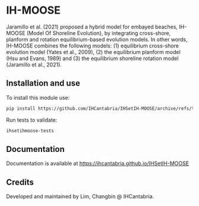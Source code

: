 # IH-MOOSE

Jaramillo et al. (2021) proposed a hybrid model for embayed beaches, IH-MOOSE (Model Of Shoreline Evolution), by integrating cross-shore, planform and rotation equilibrium-based evolution models. In other words, IH-MOOSE combines the following models: (1) equilibrium cross-shore evolution model (Yates et al., 2009), (2) the equilibrium planform model (Hsu and Evans, 1989) and (3) the equilibrium shoreline rotation model (Jaramillo et al., 2021).


## Installation and use

To install this module use:

```sh
pip install https://github.com/IHCantabria/IHSetIH-MOOSE/archive/refs/tags/latest.zip
```

Run tests to validate:

```sh
ihsetihmoose-tests
```

## Documentation

Documentation is available at https://ihcantabria.github.io/IHSetIH-MOOSE

## Credits

Developed and maintained by Lim, Changbin @ IHCantabria.
